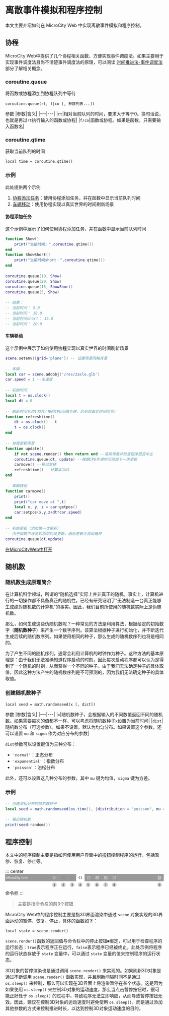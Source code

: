 # 离散事件模拟和程序控制
本文主要介绍如何在 MicroCity Web 中实现离散事件模拟和程序控制。

## 协程
MicroCity Web中提供了几个协程相关函数，方便实现事件调度法。如果主要用于实现事件调度法且尚不清楚事件调度法的原理，可以阅读 [时间推进法-事件调度法](./timelapse#事件调度法) 部分了解相关概念。

### coroutine.queue
将函数或协程添加到协程队列中等待
```lua:no-line-numbers
coroutine.queue(rt, f|co [, 参数列表...])
```

参数
|参数|含义|
|---|---|
|`rt`|相对当前队列的时间，要求大于等于0。换句话说，也就是再过`rt`执行输入的函数或协程|
|`f/co`|函数或协程。如果是函数，只需要输入函数名|

### coroutine.qtime
获取当前队列的时间
```lua:no-line-numbers
local time = coroutine.qtime()
```

### 示例
此处提供两个示例
1. [协程添加任务](#协程添加任务)：使用协程添加任务，并在函数中显示当前队列时间
2. [车辆移动](#车辆移动)：使用协程实现以真实世界的时间刷新场景

#### 协程添加任务
这个示例中展示了如何使用协程添加任务，并在函数中显示当前队列时间

```lua
function Show()
    print("当前时间：",coroutine.qtime())
end
function ShowShort()
    print("当前时间short：",coroutine.qtime())
end

coroutine.queue(10, Show)
coroutine.queue(20, Show)
coroutine.queue(15, ShowShort)
coroutine.queue(5, Show)

-- 结果：
-- 当前时间： 5.0
-- 当前时间： 10.0
-- 当前时间short： 15.0
-- 当前时间： 20.0
```

#### 车辆移动
这个示例中展示了如何使用协程实现以真实世界的时间刷新场景

```lua
scene.setenv({grid='plane'}) -- 设置场景网格背景

-- 车辆
local car = scene.addobj('/res/2axle.glb')
car.speed = 1 --车速度

-- 初始时间
local t = os.clock()
local dt = 0

-- 刷新时间状态t和dt(按照CPU间隔步进，达到和真实时间同步)
function refreshtime()
    dt = os.clock() - t
    t = os.clock()
end

-- 协程更新场景
function update()
    if not scene.render() then return end --渲染场景并检查程序是否中止
    coroutine.queue(dt, update) --根据CPU步进时间添加下一次更新
    carmove() --移动车辆
    refreshtime() --计算本次dt
end

-- 车辆移动
function carmove()
    print()
    print("car move at ",t)
    local x, y, z = car:getpos()
    car:setpos(x,y,z+dt*car.speed)
end

-- 初始更新（添加第一次更新）
-- 由于函数中涉及到添加后续更新，因此更新会自动循环
coroutine.queue(dt,update)
```

[在MicroCityWeb中打开](https://microcity.gitee.io/#s80gxo)

## 随机数
### 随机数生成原理简介
在计算机科学领域，所谓的“随机选择”实际上并非真正的随机。事实上，计算机进行的一切操作都不具备真正的随机性。已经有研究证明了“无法制造一台真正能够生成绝对随机数的计算机”的事实。因此，我们目前所使用的随机数实际上是伪随机数。

那么，如何生成这些伪随机数呢？一种常见的方法是利用算法，根据给定的初始数字（**随机数种子**）来产生一个数字序列。该算法根据种子进行初始化，并不断迭代生成后续的随机数序列。如果使用相同的种子，那么生成的随机数序列也将是相同的。

为了产生不同的随机序列，通常会利用计算机的时钟作为种子。这种方法的基本原理是：由于我们无法准确知道程序启动的时刻，因此每次启动程序都可以认为是得到了一个随机的时刻，从而获得一个不同的种子。由于我们无法确定种子的具体取值，因此这种方法产生的随机数序列是不可预测的，因为我们无法确定种子的具体取值。

### 创建随机数种子
```lua:no-line-numbers
local seed = math.randomseed(x [, dist])
```

参数
|参数|含义|
|---|---|
|`x`|随机数种子，会根据输入的不同数值返回不同的随机数。如果需要每次的值都不一样，可以考虑将随机数种子`x`设置为当前时间|
|`dist`|随机数分布（可选参数）。如果不设置，默认为均匀分布。如果设置这个参数，还可以设置 `mu` 和 `sigma` 作为对应分布的参数|

`dist`参数可以设置键值为三种分布：

* `'normal'`：正态分布
* `'exponential'`：指数分布
* `'poisson'`：泊松分布

此外，还可以设置这几种分布的参数，其中 `mu` 键为均值，`sigma` 键为方差。

### 示例
```lua
-- 创建泊松分布的随机数种子
local seed = math.randomseed(os.time(), {distribution = "poisson", mu = "3"}) -- 泊松分布，均值为3

-- 输出随机数
print(seed:random())
```

## 程序控制
本文中的程序控制主要是指如何使用用户界面中的[按钮](./web-ui#蓝色-命令区域)控制程序的运行，包括暂停、恢复、停止等。

::: center
![命令栏](../images/note/MicroCityWeb/CommandBar.png)
命令栏
:::

> 主要是指命令栏的前3个按钮

MicroCity Web中的程序控制主要是指3D界面渲染中通过 `scene` 对象实现的3D界面运动的暂停、恢复、停止，具体的函数如下：
```lua:no-line-numbers
local state = scene.render()
```

`scene.render()`函数的返回值与命令栏中的停止按钮⏹绑定，可以用于检查程序的运行状态：`true`表示程序正在运行，`false`表示程序已经被终止。此处示例将程序的运行状态存放于 `state` 变量中，可以通过 `state` 变量的值来控制程序的运行状态。

3D对象的暂停渲染也是通过调用 `scene.render()` 来实现的。如果刷新3D对象是通过不断调用 `scene.render()` 函数实现，并且刷新间隔时间不是通过 `os.sleep()` 来控制，那么可以实现在3D界面上将渲染暂停在某个状态。这是因为如果使用 `os.sleep()` 来控制3D对象的运动速度，那么当点击暂停按钮时，很可能正好处于 `os.sleep()` 的过程中，导致程序无法立即响应，从而导致暂停按钮无效。因此，建议在控制3D对象的运动速度时避免使用 `os.sleep()`，而是通过添加其他参数的方式来控制推进时长，以达到控制3D对象运动速度的目的。